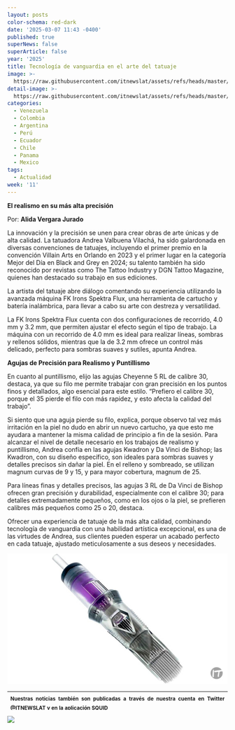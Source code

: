 ```yaml
---
layout: posts
color-schema: red-dark
date: '2025-03-07 11:43 -0400'
published: true
superNews: false
superArticle: false
year: '2025'
title: Tecnología de vanguardia en el arte del tatuaje
image: >-
  https://raw.githubusercontent.com/itnewslat/assets/refs/heads/master/img/540x320/Aguja-p.jpg
detail-image: >-
  https://raw.githubusercontent.com/itnewslat/assets/refs/heads/master/img/1024x680/Aguja-g.jpg
categories:
  - Venezuela
  - Colombia
  - Argentina
  - Perú
  - Ecuador
  - Chile
  - Panama
  - Mexico
tags:
  - Actualidad
week: '11'
---
```

**El realismo en su más alta precisión**

Por: **Alida Vergara Jurado**

La innovación y la precisión se unen para crear obras de arte únicas y de alta calidad. La tatuadora Andrea Valbuena Vilachá, ha sido galardonada en diversas convenciones de tatuajes, incluyendo el primer premio en la convención Villain Arts en Orlando en 2023 y el primer lugar en la categoría Mejor del Día en Black and Grey en 2024; su talento también ha sido reconocido por revistas como The Tattoo Industry y DGN Tattoo Magazine, quienes han destacado su trabajo en sus ediciones.

La artista del tatuaje abre diálogo comentando su experiencia utilizando la avanzada máquina FK Irons Spektra Flux, una herramienta de cartucho y batería inalámbrica, para llevar a cabo su arte con destreza y versatilidad.

La FK Irons Spektra Flux cuenta con dos configuraciones de recorrido, 4.0 mm y 3.2 mm, que permiten ajustar el efecto según el tipo de trabajo. La máquina con un recorrido de 4.0 mm es ideal para realizar líneas, sombras y rellenos sólidos, mientras que la de 3.2 mm ofrece un control más delicado, perfecto para sombras suaves y sutiles, apunta Andrea.

**Agujas de Precisión para Realismo y Puntillismo**

En cuanto al puntillismo, elijo las agujas Cheyenne 5 RL de calibre 30, destaca, ya que su filo me permite trabajar con gran precisión en los puntos finos y detallados, algo esencial para este estilo. “Prefiero el calibre 30, porque el 35 pierde el filo con más rapidez, y esto afecta la calidad del trabajo”.

Si siento que una aguja pierde su filo, explica, porque observo tal vez más irritación en la piel no dudo en abrir un nuevo cartucho, ya que esto me ayudara a mantener la misma calidad de principio a fin de la sesión. Para alcanzar el nivel de detalle necesario en los trabajos de realismo y puntillismo, Andrea confía en las agujas Kwadron y Da Vinci de Bishop; las Kwadron, con su diseño específico, son ideales para sombras suaves y detalles precisos sin dañar la piel. En el relleno y sombreado, se utilizan magnum curvas de 9 y 15, y para mayor cobertura, magnum de 25.

Para líneas finas y detalles precisos, las agujas 3 RL de Da Vinci de Bishop ofrecen gran precisión y durabilidad, especialmente con el calibre 30; para detalles extremadamente pequeños, como en los ojos o la piel, se prefieren calibres más pequeños como 25 o 20, destaca.

Ofrecer una experiencia de tatuaje de la más alta calidad, combinando tecnología de vanguardia con una habilidad artística excepcional, es una de las virtudes de Andrea, sus clientes pueden esperar un acabado perfecto en cada tatuaje, ajustado meticulosamente a sus deseos y necesidades.

![](https://raw.githubusercontent.com/itnewslat/assets/refs/heads/master/img/540x320/Aguja-p.jpg)

<table style="height: 42px;" width="569">
<tbody>
<tr>
<td style="text-align: justify;"><sub><strong>Nuestras noticias también son publicadas a través de nuestra cuenta en Twitter <a href="https://twitter.com/itnewslat?lang=es">@ITNEWSLAT</a> y en la aplicación <a href="https://squidapp.co/en/">SQUID</a></strong></sub></td>
</tr>
</tbody>
</table>

<img src="https://tracker.metricool.com/c3po.jpg?hash=56f88a41e39ab42c063cc51676587a04"/>